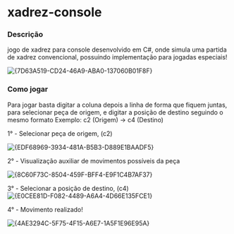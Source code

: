 # xadrez-console

### Descrição

jogo de xadrez para console desenvolvido em C#, onde simula uma partida de xadrez convencional, possuindo implementação para jogadas especiais!

![{7D63A519-CD24-46A9-ABA0-137060B01F8F}](https://github.com/user-attachments/assets/368009ff-0882-490c-849b-b9317ce8d695)

### Como jogar

Para jogar basta digitar a coluna depois a linha de forma que fiquem juntas, para selecionar peça de origem, e digitar a posição de destino seguindo o mesmo formato
Exemplo: c2 (Origem) -> c4 (Destino)

1° - Selecionar peça de origem, (c2)

![{EDF68969-3934-481A-B5B3-D889E1BAADF5}](https://github.com/user-attachments/assets/50981eaa-edd5-4d69-b19f-674d7b9268ac)

2° - Visualização auxiliar de movimentos possíveis da peça

![{8C60F73C-8504-459F-BFF4-E9F1C4B7AF37}](https://github.com/user-attachments/assets/72f65642-4b0e-4806-a32e-ccc1ae69c090)

3° - Selecionar a posição de destino, (c4)
![{E0CEE81D-F082-4489-A6A4-4D66E135FCE1}](https://github.com/user-attachments/assets/be38b6e2-319f-45ea-bc13-6a14b0133a22)

4° - Movimento realizado!

![{4AE3294C-5F75-4F15-A6E7-1A5F1E96E95A}](https://github.com/user-attachments/assets/941d6678-47db-41cc-9048-2643ba1edad7)

